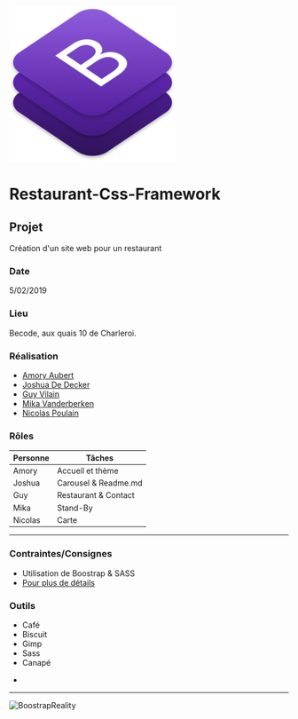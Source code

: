 ![Boostrap](assets/rdsrc/boostrap_readme.png)

# Restaurant-Css-Framework

## Projet
Création d'un site web pour un restaurant

### Date 
5/02/2019 
### Lieu
Becode, aux quais 10 de Charleroi.

### Réalisation 
* [Amory Aubert](https://github.com/AmoryAubert)
* [Joshua De Decker](https://github.com/2D1J)
* [Guy Vilain](https://github.com/GuyVil1)
* [Mika Vanderberken](https://github.com/mika0499)
* [Nicolas Poulain](https://github.com/PoulainNicolas)

### Rôles

|Personne    | Tâches                |
|------------|-----------------------|
|Amory       |Accueil et thème       |
|Joshua      |Carousel & Readme.md   |
|Guy         |Restaurant & Contact   |
|Mika        |Stand-By               |
|Nicolas     |Carte                  |

-----------------------

### Contraintes/Consignes
* Utilisation de Boostrap & SASS
* [Pour plus de détails](https://github.com/becodeorg/CRL-Woods-1.9/blob/master/Parcours/01-Prairie/9.Bootstrap/projet.md)

### Outils
* Café
* Biscuit
* Gimp
* Sass
* Canapé
-
----------------------
![BoostrapReality](https://media.giphy.com/media/1xoKOCXe6lCg3KmbCV/200w_d.gif)



